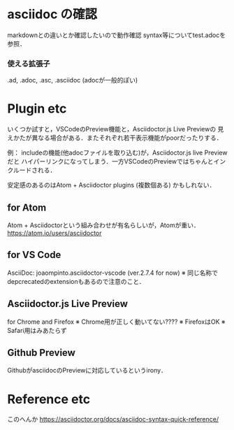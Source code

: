 # asciidoc の確認

markdownとの違いとか確認したいので動作確認
syntax等についてtest.adocを参照．

### 使える拡張子
.ad, .adoc, .asc, .asciidoc
(adocが一般的ぽい)


# Plugin etc

いくつか試すと，VSCodeのPreview機能と，Asciidoctor.js Live Previewの
見えかたが異なる場合がある．またそれぞれ若干表示機能がpoorだったりする．

例： includeの機能(他adocファイルを取り込む)が，Asciidoctor.js live Previewだと
ハイパーリンクになってしまう．一方VSCodeのPreviewではちゃんとインクルードされる．

安定感のあるのはAtom + Asciidoctor plugins (複数個ある) かもしれない．


## for Atom
Atom + Asciidoctorという組み合わせが有名らしいが，Atomが重い．
https://atom.io/users/asciidoctor

## for VS Code
AsciiDoc: joaompinto.asciidoctor-vscode  (ver.2.7.4 for now)
※ 同じ名称でdepcrecatedのextensionもあるので注意のこと．

## Asciidoctor.js Live Preview
for Chrome and Firefox
※ Chrome用が正しく動いてない????
※ FirefoxはOK
※ Safari用はみあたらず

## Github Preview
GithubがasciidocのPreviewに対応しているというirony．



# Reference etc
このへんか
https://asciidoctor.org/docs/asciidoc-syntax-quick-reference/
